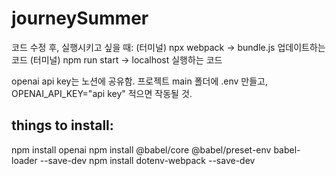 # journeySummer

코드 수정 후, 실행시키고 싶을 때:
(터미널) npx webpack -> bundle.js 업데이트하는 코드
(터미널) npm run start -> localhost 실행하는 코드

openai api key는 노션에 공유함. 프로젝트 main 폴더에 .env 만들고, OPENAI_API_KEY="api key" 적으면 작동될 것.

## things to install:

npm install openai
npm install @babel/core @babel/preset-env babel-loader --save-dev
npm install dotenv-webpack --save-dev
